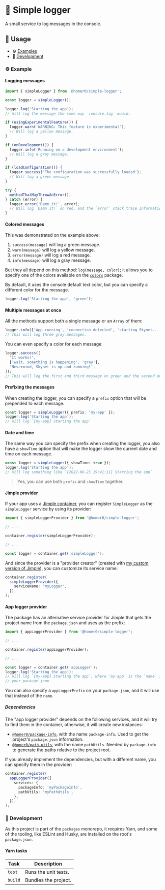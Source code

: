 # 💬 Simple logger

A small service to log messages in the console.

## 🍿 Usage

- ⚙️ [Examples](#%EF%B8%8F-examples)
- 🤘 [Development](#-development)

### ⚙️ Example

#### Logging messages

```ts
import { simpleLogger } from '@homer0/simple-logger';

const logger = simpleLogger();

logger.log('Starting the app');
// Will log the message the same way `console.log` would.

if (usingExperimentalFeature()) {
  logger.warn('WARNING: This feature is experimental');
  // Will log a yellow message.
}

if (onDevelopment()) {
  logger.info('Running on a development environment');
  // Will log a gray message.
}

if (loadConfiguration()) {
  logger.success('The configuration was successfully loaded');
  // Will log a green message
}

try {
  methodThatMayThrowAnError();
} catch (error) {
  logger.error('Damn it!', error);
  // Will log `Damn it!` on red, and the `error` stack trace information on `gray`.
}
```

#### Colored messages

This was demonstrated on the example above:

1. `success(message)` will log a green message.
2. `warn(message)` will log a yellow message.
3. `error(message)` will log a red message.
4. `info(message)` will log a gray message.

But they all depend on this method: `log(message, color)`; it allows you to specify one of the colors available on the [`colors`](https://npmjs.com/package/colors) package.

By default, it uses the console default text color, but you can specify a different color for the message.

```ts
logger.log('Starting the app', 'green');
```

#### Multiple messages at once

All the methods support both a single message or an `Array` of them:

```ts
logger.info(['App running', 'connection detected', 'starting Skynet...']);
// This will log three gray messages.
```

You can even specify a color for each message:

```ts
logger.success([
  'It works!',
  ['wait, something is happening', 'gray'],
  'Nevermind, Skynet is up and running!',
]);
// This will log the first and third message on green and the second one on gray.
```

#### Prefixing the messages

When creating the logger, you can specify a `prefix` option that will be prepended to each message.

```ts
const logger = simpleLogger({ prefix: 'my-app' });
logger.log('Starting the app');
// Will log `[my-app] Starting the app`
```

#### Date and time

The same way you can specify the prefix when creating the logger, you also have a `showTime` option that will make the logger show the current date and time on each message.

```ts
const logger = simpleLogger({ showTime: true });
logger.log('Starting the app');
// Will log something like `[2022-06-25 19:41:11] Starting the app`
```

> Yes, you can use both `prefix` and `showTime` together.

#### Jimple provider

If your app uses a [Jimple container](https://npmjs.com/package/jimple), you can register `SimpleLogger` as the `simpleLogger` service by using its provider:

```ts
import { simpleLoggerProvider } from '@homer0/simple-logger';

// ...

container.register(simpleLoggerProvider);

// ...

const logger = container.get('simpleLogger');
```

And since the provider is a "provider creator" (created with [my custom version of Jimple](https:///npmjs.com/package/@homer0/jimple)), you can customize its service name:

```ts
container.register(
  simpleLoggerProvider({
    serviceName: 'myLogger',
  }),
);
```

#### App logger provider

The package has an alternative service provider for Jimple that gets the project name from the `package.json` and uses as the prefix:

```ts
import { appLoggerProvider } from '@homer0/simple-logger';

// ...

container.register(appLoggerProvider);

// ...

const logger = container.get('appLogger');
logger.log('Starting the app');
// Will log `[my-app] Starting the app`, where `my-app` is the `name` in
// your package.json
```

You can also specify a `appLoggerPrefix` on your `package.json`, and it will use that instead of the `name`.

##### Dependencies

The "app logger provider" depends on the following services, and it will try to find them in the container, otherwise, it will create new instances:

- [`@homer0/package-info`](https://npmjs.com/package/@homer0/package-info), with the name `package-info`. Used to get the project's `package.json` information.
- [`@homer0/path-utils`](https://npmjs.com/package/@homer0/path-utils), with the name `pathUtils`. Needed by `package-info` to generate the paths relative to the project root.

If you already implement the dependencies, but with a different name, you can specify them in the provider:

```ts
container.register(
  appLoggerProvider({
    services: {
      packageInfo: 'myPackageInfo',
      pathUtils: 'myPathUtils',
    },
  }),
);
```

### 🤘 Development

As this project is part of the `packages` monorepo, it requires Yarn, and some of the tooling, like ESLint and Husky, are installed on the root's `package.json`.

#### Yarn tasks

| Task    | Description          |
| ------- | -------------------- |
| `test`  | Runs the unit tests. |
| `build` | Bundles the project. |
